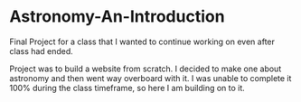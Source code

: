 # Astronomy-An-Introduction
Final Project for a class that I wanted to continue working on even after class had ended.

Project was to build a website from scratch. I decided to make one about astronomy and then went way overboard with it. I was unable to complete it 100% during the class timeframe, so here I am building on to it.
